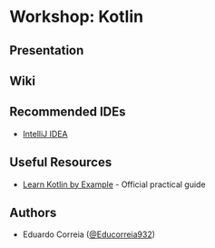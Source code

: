 # Workshop: Kotlin

## Presentation

## Wiki

## Recommended IDEs

- [IntelliJ IDEA](https://www.jetbrains.com/idea/)

## Useful Resources

- [Learn Kotlin by Example](https://play.kotlinlang.org/byExample/overview) - Official practical guide

## Authors

- Eduardo Correia ([@Educorreia932](https://github.com/Educorreia932))
